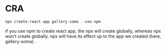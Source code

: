 # CRA

```jsx
npx create-react-app gallery-soma --use-npm
```

if you use npm to create react app, the npx will create globally, whereas npx won’t create globally. npx will have its effect up to the app we created (here, gallery-soma).